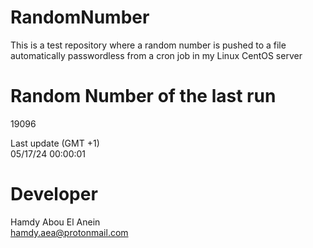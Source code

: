 # RandomNumber    
This is a test repository where a random number is pushed to a file automatically passwordless from a cron job in my Linux CentOS server    
# Random Number of the last run   
19096
      
Last update (GMT +1)    
05/17/24 00:00:01
# Developer    
Hamdy Abou El Anein   
hamdy.aea@protonmail.com
